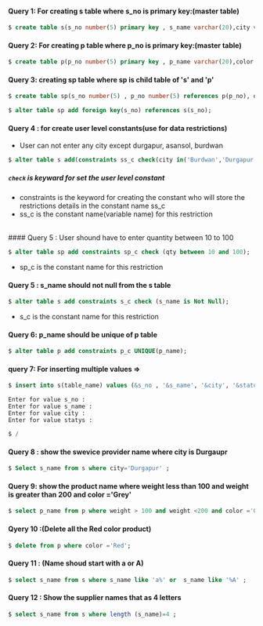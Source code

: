 #### Query 1: For creating s table where s_no is primary key:(master table) 
```sql
$ create table s(s_no number(5) primary key , s_name varchar(20),city varchar(20),status char(1));
```

#### Query 2: For creating p table where p_no is primary key:(master table)
```sql
$ create table p(p_no number(5) primary key , p_name varchar(20),color varchar(40),weight number(10));
```

#### Query 3: creating sp table where sp is child table of 's' and 'p'
```sql
$ create table sp(s_no number(5) , p_no number(5) references p(p_no), qty number(5));
```
```sql
$ alter table sp add foreign key(s_no) references s(s_no);
```

#### Query 4 : for create user level constants(use for data restrictions)
- User can not enter any city except durgapur, asansol, burdwan
```sql
$ alter table s add(constraints ss_c check(city in('Burdwan','Durgapur', 'Asansol')));
```

##### ```check``` is keyward for set the user level constant 
- constraints is the keyword for creating the constant who will store the restrictions details in the constant name ss_c
- ss_c is the constant name(variable name) for this restriction
<br/>
#### Query 5 : User shound have to enter quantity between 10 to 100

```sql
$ alter table sp add constraints sp_c check (qty between 10 and 100);
``` 

- sp_c is the constant name for this restriction
#### Query 5 : s_name should not null from the s table
```sql
$ alter table s add constraints s_c check (s_name is Not Null);
```

- s_c is the constant name for this restriction

#### Query 6: p_name should be unique of p table

```sql
$ alter table p add constraints p_c UNIQUE(p_name);
```

#### query 7: For inserting multiple values  =>
```sql
$ insert into s(table_name) values (&s_no , '&s_name', '&city', '&status');
```

```
Enter for value s_no : 
Enter for value s_name :
Enter for value city :
Enter for value statys :
```

```sql
$ / 
```

#### Query 8 : show the swevice provider name where city is Durgaupr
```sql
$ Select s_name from s where city='Durgapur' ;
```

#### Query 9: show the product name where weight less than 100 and weight is greater than 200 and color ='Grey'
```sql 
$ select p_name from p where weight > 100 and weight <200 and color ='Grey';
```

#### Qyery 10 :(Delete all the Red color product)
```sql
$ delete from p where color ='Red';
```

#### Query 11 : (Name shoud start with a or A)
```sql
$ select s_name from s where s_name like 'a%' or  s_name like '%A' ;
```

#### Query 12 : Show the supplier names that as 4 letters
```sql
$ select s_name from s where length (s_name)=4 ;
```

